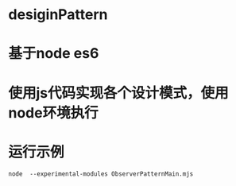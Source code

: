 # desiginPattern

# 基于node es6

# 使用js代码实现各个设计模式，使用node环境执行

# 运行示例
```shell
node  --experimental-modules ObserverPatternMain.mjs
```


